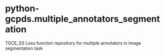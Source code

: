 # python-gcpds.multiple_annotators_segmentation
TGCE_SS Loss function repository for multiple annotators in image segmentation task
